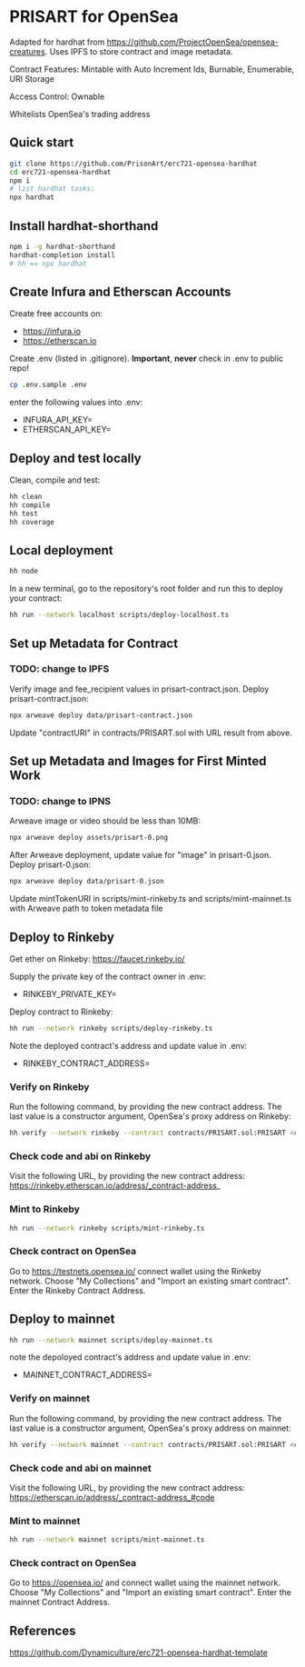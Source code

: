 # PRISART for OpenSea
Adapted for hardhat from https://github.com/ProjectOpenSea/opensea-creatures. Uses IPFS to store contract and image metadata.

Contract Features: Mintable with Auto Increment Ids, Burnable, Enumerable, URI Storage

Access Control: Ownable

Whitelists OpenSea's trading address


## Quick start

```sh
git clone https://github.com/PrisonArt/erc721-opensea-hardhat
cd erc721-opensea-hardhat
npm i
# list hardhat tasks:
npx hardhat
```
## Install hardhat-shorthand
```sh
npm i -g hardhat-shorthand
hardhat-completion install
# hh == npx hardhat
```
## Create Infura and Etherscan Accounts
Create free accounts on:
* https://infura.io
* https://etherscan.io

Create .env (listed in .gitignore). **Important**, **never** check in .env to public repo!
```sh
cp .env.sample .env
```
enter the following values into .env:
* INFURA_API_KEY=
* ETHERSCAN_API_KEY=

## Deploy and test locally

Clean, compile and test:
```sh
hh clean
hh compile
hh test
hh coverage
```
## Local deployment
```sh
hh node
```
In a new terminal, go to the repository's root folder and run this to
deploy your contract:

```sh
hh run --network localhost scripts/deploy-localhost.ts
```

## Set up Metadata for Contract

### TODO: change to IPFS

Verify image and fee_recipient values in prisart-contract.json. Deploy prisart-contract.json:
```sh
npx arweave deploy data/prisart-contract.json
```

Update "contractURI" in contracts/PRISART.sol with URL result from above.

## Set up Metadata and Images for First Minted Work

### TODO: change to IPNS

Arweave image or video should be less than 10MB:
```sh
npx arweave deploy assets/prisart-0.png
```

After Arweave deployment, update value for "image" in prisart-0.json. Deploy prisart-0.json:
```sh
npx arweave deploy data/prisart-0.json
```

Update mintTokenURI in scripts/mint-rinkeby.ts and scripts/mint-mainnet.ts with Arweave path to token metadata file

## Deploy to Rinkeby
Get ether on Rinkeby:
https://faucet.rinkeby.io/

Supply the private key of the contract owner in .env:
* RINKEBY_PRIVATE_KEY=

Deploy contract to Rinkeby:
```sh
hh run --network rinkeby scripts/deploy-rinkeby.ts
```
Note the deployed contract's address and update value in .env:
* RINKEBY_CONTRACT_ADDRESS=

### Verify on Rinkeby
Run the following command, by providing the new contract address. The last value is a constructor argument, OpenSea's proxy address on Rinkeby:
```sh
hh verify --network rinkeby --contract contracts/PRISART.sol:PRISART <contract-address> 0xf57b2c51ded3a29e6891aba85459d600256cf317
```
### Check code and abi on Rinkeby
Visit the following URL, by providing the new contract address:
https://rinkeby.etherscan.io/address/_contract-address_

### Mint to Rinkeby
```sh
hh run --network rinkeby scripts/mint-rinkeby.ts
```

### Check contract on OpenSea
Go to https://testnets.opensea.io/ connect wallet using the Rinkeby network. Choose "My Collections" and "Import an existing smart contract". Enter the Rinkeby Contract Address.

## Deploy to mainnet
```sh
hh run --network mainnet scripts/deploy-mainnet.ts
```

note the depoloyed contract's address and update value in .env:
* MAINNET_CONTRACT_ADDRESS=

### Verify on mainnet
Run the following command, by providing the new contract address. The last value is a constructor argument, OpenSea's proxy address on mainnet:
```sh
hh verify --network mainnet --contract contracts/PRISART.sol:PRISART <contract-address> 0xa5409ec958c83c3f309868babaca7c86dcb077c1
```
### Check code and abi on mainnet
Visit the following URL, by providing the new contract address:
https://etherscan.io/address/_contract-address_#code

### Mint to mainnet
```sh
hh run --network mainnet scripts/mint-mainnet.ts
```

### Check contract on OpenSea
Go to https://opensea.io/ and connect wallet using the mainnet network. Choose "My Collections" and "Import an existing smart contract". Enter the mainnet Contract Address.

## References
https://github.com/Dynamiculture/erc721-opensea-hardhat-template
